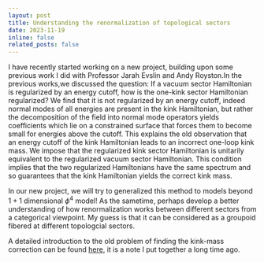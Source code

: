 ```yaml
---
layout: post
title: Understanding the renormalization of topological sectors
date: 2023-11-19 
inline: false
related_posts: false
---
```


I have recently started working on a new project, building upon some previous work I did with Professor Jarah Evslin and Andy Royston.In the previous works,we discussed the question: If a vacuum sector Hamiltonian is regularized by an energy cutoff, how is the one-kink sector Hamiltonian regularized?  We find that it is not regularized by an energy cutoff, indeed normal modes of all energies are present in the kink Hamiltonian, but rather the decomposition of the field into normal mode operators yields coefficients which lie on a constrained surface that forces them to become small for energies above the cutoff.  This explains the old observation that an energy cutoff of the kink Hamiltonian leads to an incorrect one-loop kink mass. We impose that the regularized kink sector Hamiltonian is unitarily equivalent to the regularized vacuum sector Hamiltonian.  This condition implies that the two regularized Hamiltonians have the same spectrum and so guarantees that the kink Hamiltonian yields the correct kink mass. 

In our new project, we will try to generalized this method to models beyond $1+1$ dimensional $\phi^4$ model! As the sametime, perhaps develop a better understanding of how renormalization works between different sectors from a categorical viewpoint. My guess is that it can be considered as a groupoid fibered at different topologcial sectors.

A detailed introduction to the old problem of finding the kink-mass correction can be found [here](https://github.com/BaiyangZhang/BaiyangZhang.github.io/blob/master/assets/pdf/Notes_on_Solitons.pdf), it is a note I put together a long time ago.